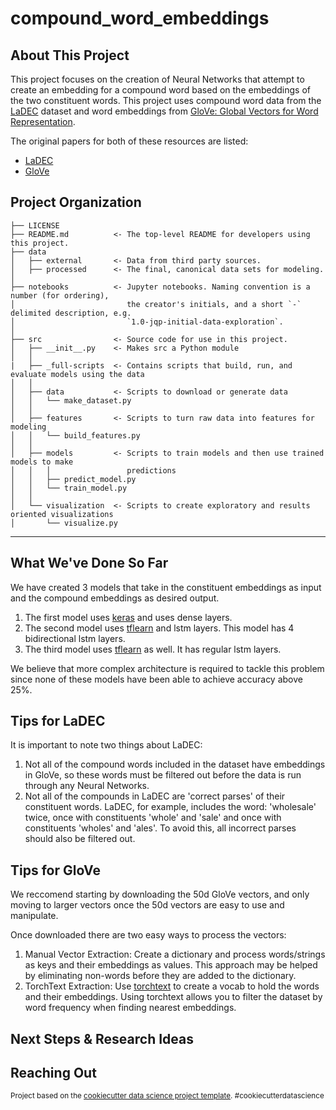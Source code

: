 compound_word_embeddings
==============================

About This Project
------------
This project focuses on the creation of Neural Networks that attempt to create an embedding for a compound word based on the embeddings of the two constituent words. This project uses compound word data from the <a target="_blank" href="https://era.library.ualberta.ca/items/dc3b9033-14d0-48d7-b6fa-6398a30e61e4">LaDEC</a> dataset and word embeddings from <a target="_blank" href="https://nlp.stanford.edu/projects/glove/">GloVe: Global Vectors for Word Representation</a>.

The original papers for both of these resources are listed:
- <a target="_blank" href="https://link.springer.com/article/10.3758/s13428-019-01282-6">LaDEC</a>
- <a target="_blank" href="https://nlp.stanford.edu/pubs/glove.pdf">GloVe</a>


Project Organization
------------

    ├── LICENSE
    ├── README.md          <- The top-level README for developers using this project.
    ├── data
    │   ├── external       <- Data from third party sources.
    │   ├── processed      <- The final, canonical data sets for modeling.
    │
    ├── notebooks          <- Jupyter notebooks. Naming convention is a number (for ordering),
    │                         the creator's initials, and a short `-` delimited description, e.g.
    │                         `1.0-jqp-initial-data-exploration`.
    │
    ├── src                <- Source code for use in this project.
    │   ├── __init__.py    <- Makes src a Python module
    │   │
    |   ├── _full-scripts  <- Contains scripts that build, run, and evaluate models using the data
    │   │
    │   ├── data           <- Scripts to download or generate data
    │   │   └── make_dataset.py
    │   │
    │   ├── features       <- Scripts to turn raw data into features for modeling
    │   │   └── build_features.py
    │   │
    │   ├── models         <- Scripts to train models and then use trained models to make
    │   │   │                 predictions
    │   │   ├── predict_model.py
    │   │   └── train_model.py
    │   │
    │   └── visualization  <- Scripts to create exploratory and results oriented visualizations
    │       └── visualize.py


--------


What We've Done So Far
------------
We have created 3 models that take in the constituent embeddings as input and the compound embeddings as desired output.
1. The first model uses <a target="_blank" href="https://keras.io">keras</a> and uses dense layers.
2. The second model uses <a target="_blank" href="http://tflearn.org">tflearn</a> and lstm layers. This model has 4 bidirectional lstm layers.
3. The third model uses <a target="_blank" href="http://tflearn.org">tflearn</a> as well. It has regular lstm layers.

We believe that more complex architecture is required to tackle this problem since none of these models have been able to achieve accuracy above 25%.


Tips for LaDEC
------------
It is important to note two things about LaDEC:
1. Not all of the compound words included in the dataset have embeddings in GloVe, so these words must be filtered out before the data is run through any Neural Networks.
2. Not all of the compounds in LaDEC are 'correct parses' of their constituent words. LaDEC, for example, includes the word: 'wholesale' twice, once with constituents 'whole' and 'sale' and once with constituents 'wholes' and 'ales'. To avoid this, all incorrect parses should also be filtered out.


Tips for GloVe
------------
We reccomend starting by downloading the 50d GloVe vectors, and only moving to larger vectors once the 50d vectors are easy to use and manipulate.

Once downloaded there are two easy ways to process the vectors:
1. Manual Vector Extraction: Create a dictionary and process words/strings as keys and their embeddings as values. This approach may be helped by eliminating non-words before they are added to the dictionary.
2. TorchText Extraction: Use <a target="_blank" href="https://torchtext.readthedocs.io/en/latest/">torchtext</a> to create a vocab to hold the words and their embeddings. Using torchtext allows you to filter the dataset by word frequency when finding nearest embeddings.


Next Steps & Research Ideas
------------


Reaching Out
------------

<p><small>Project based on the <a target="_blank" href="https://drivendata.github.io/cookiecutter-data-science/">cookiecutter data science project template</a>. #cookiecutterdatascience</small></p>
